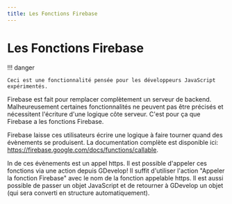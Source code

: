 ```yaml
---
title: Les Fonctions Firebase
---
```

# Les Fonctions Firebase

!!! danger

    Ceci est une fonctionnalité pensée pour les développeurs JavaScript expérimentés.

Firebase est fait pour remplacer complètement un serveur de backend. Malheureusement certaines fonctionnalités ne peuvent pas être précisés et nécessitent l'écriture d'une logique côte serveur. C'est pour ça que Firebase a les fonctions Firebase.

Firebase laisse ces utilisateurs écrire une logique à faire tourner quand des évènements se produisent. La documentation complète est disponible ici: https://firebase.google.com/docs/functions/callable.

In de ces évènements est un appel https. Il est possible d'appeler ces fonctions via une action depuis GDevelop! Il suffit d'utiliser l'action "Appeler la fonction Firebase" avec le nom de la fonction appelable https. Il est aussi possible de passer un objet JavaScript et de retourner à GDevelop un objet (qui sera converti en structure automatiquement).